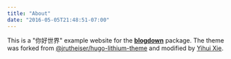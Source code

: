 ```yaml
---
title: "About"
date: "2016-05-05T21:48:51-07:00"
---
```


This is a "你好世界" example website for the [**blogdown**](https://github.com/rstudio/blogdown) package. The theme was forked from [@jrutheiser/hugo-lithium-theme](https://github.com/jrutheiser/hugo-lithium-theme) and modified by [Yihui Xie](https://github.com/yihui/hugo-lithium).
